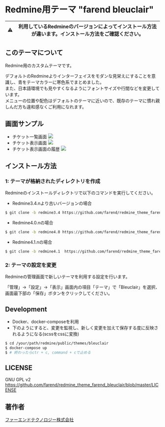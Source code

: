 # Redmine用テーマ "farend bleuclair"

| :warning: | 利用しているRedmineのバージョンによってインストール方法が違います。インストール方法をご確認ください。 |
| --- | --- |

## このテーマについて

Redmine用のカスタムテーマです。

デフォルトのRedmineよりインターフェイスをモダンな見栄えにすることを意識し、青をテーマカラーに寒色系でまとめました。  
また、日本語環境でも見やすくなるようにフォントサイズや行間などを変更しています。  
メニューの位置や配色はデフォルトのテーマに近いので、既存のテーマに慣れ親しんだ方も違和感なくご利用になれます。

## 画面サンプル

- チケット一覧画面
<kbd><img src="https://github.com/farend/redmine_theme_farend_bleuclair/blob/images/issues.png" /></kbd>
- チケット表示画面
<kbd><img src="https://github.com/farend/redmine_theme_farend_bleuclair/blob/images/issue.png" /></kbd>
- チケット表示画面の履歴
<kbd><img src="https://github.com/farend/redmine_theme_farend_bleuclair/blob/images/notes.png" /></kbd>

## インストール方法

### 1: テーマが格納されたディレクトリを作成

Redmineのインストールディレクトリで以下のコマンドを実行してください。

- Redmine3.4.nより古いバージョンの場合
```bash
$ git clone -b redmine3.4 https://github.com/farend/redmine_theme_farend_bleuclair.git public/themes/bleuclair
```

- Redmine4.0.nの場合
```bash
$ git clone -b redmine4.0 https://github.com/farend/redmine_theme_farend_bleuclair.git public/themes/bleuclair
```

- Redmine4.1.nの場合
```bash
$ git clone -b redmine4.1  https://github.com/farend/redmine_theme_farend_bleuclair.git public/themes/bleuclair
```

### 2: テーマの設定を変更

Redmineの管理画面で新しいテーマを利用する設定を行います。

「管理」→「設定」→「表示」画面内の項目「テーマ」で「Bleuclair」を選択、画面最下部の「保存」ボタンをクリックしてください。

## Development

* Docker、docker-composeを利用
* 下のようにすると、変更を監視し、新しく変更を加えて保存する度に反映されるようになる(scssをcssに変換)

```bash
$ cd /your/path/redmine/public/themes/bleuclair
$ docker-compose up
$ # 終わったらctr + c, command + cで止める
```

## LICENSE

GNU GPL v2  
https://github.com/farend/redmine_theme_farend_bleuclair/blob/master/LICENSE

## 著作者

[ファーエンドテクノロジー株式会社](https://www.farend.co.jp/)
